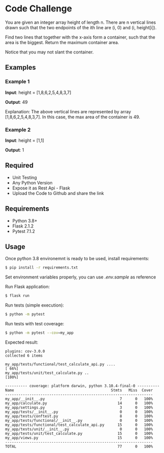 # Code Challenge
You are given an integer array height of length n. There are n vertical lines drawn such that the
two endpoints of the ith line are (i, 0) and (i, height[i]).

Find two lines that together with the x-axis form a container, such that the area is the biggest.
Return the maximum container area.

Notice that you may not slant the container.

## Examples

### Example 1
**Input**: height = [1,8,6,2,5,4,8,3,7]

**Output**: 49

Explanation: The above vertical lines are represented by array [1,8,6,2,5,4,8,3,7]. In this case,
the max area of the container is 49.

### Example 2

**Input**: height = [1,1]

**Output**: 1


## Required

* Unit Testing
* Any Python Version
* Expose it as Rest Api - Flask
* Upload the Code to Github and share the link

## Requirements

* Python 3.8+
* Flask 2.1.2
* Pytest 7.1.2

## Usage

Once python 3.8 environemnt is ready to be used, install requirements:

```bash
$ pip install -r requirements.txt
```

Set environment variables properly, you can use *.env.sample* as reference

Run Flask application:
```bash
$ flask run
```

Run tests (simple execution):
```bash
$ python -m pytest
```
Run tests with test coverage:
```bash
$ python -m pytest --cov=my_app
```

Expected result:
```
plugins: cov-3.0.0
collected 6 items

my_app/tests/functional/test_calculate_api.py ....                        [ 66%]
my_app/tests/unit/test_calculate.py ..                                    [100%]

---------- coverage: platform darwin, python 3.10.4-final-0 ----------
Name                                            Stmts   Miss  Cover
-------------------------------------------------------------------
my_app/__init__.py                                  7      0   100%
my_app/calculate.py                                14      0   100%
my_app/settings.py                                  3      0   100%
my_app/tests/__init__.py                            0      0   100%
my_app/tests/conftest.py                            8      0   100%
my_app/tests/functional/__init__.py                 0      0   100%
my_app/tests/functional/test_calculate_api.py      15      0   100%
my_app/tests/unit/__init__.py                       0      0   100%
my_app/tests/unit/test_calculate.py                15      0   100%
my_app/views.py                                    15      0   100%
-------------------------------------------------------------------
TOTAL                                              77      0   100%
```